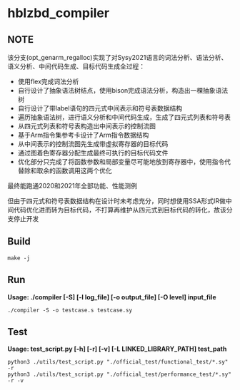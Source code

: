 # hblzbd_compiler

## NOTE

该分支(opt_genarm_regalloc)实现了对Sysy2021语言的词法分析、语法分析、语义分析、中间代码生成、目标代码生成全过程：
- 使用flex完成词法分析
- 自行设计了抽象语法树结点，使用bison完成语法分析，构造出一棵抽象语法树
- 自行设计了带label语句的四元式中间表示和符号表数据结构
- 遍历抽象语法树，进行语义分析和中间代码生成，生成了四元式列表和符号表
- 从四元式列表和符号表构造出中间表示的控制流图
- 基于Arm指令集参考卡设计了Arm指令数据结构
- 从中间表示的控制流图先生成带虚拟寄存器的目标代码
- 通过图着色寄存器分配生成最终可执行的目标代码文件
- 优化部分只完成了将函数参数和局部变量尽可能地放到寄存器中，使用指令代替除和取余的函数调用这两个优化

最终能跑通2020和2021年全部功能、性能测例

但由于四元式和符号表数据结构在设计时未考虑充分，同时想使用SSA形式IR做中间代码优化进而转为目标代码，不打算再维护从四元式到目标代码的转化，故该分支停止开发

## Build

```shell
make -j
```

## Run

**Usage: ./compiler [-S] [-l log_file] [-o output_file] [-O level] input_file**

```shell
./compiler -S -o testcase.s testcase.sy
```

## Test

**Usage: test_script.py [-h] [-r] [-v] [-L LINKED_LIBRARY_PATH] test_path**

```shell
python3 ./utils/test_script.py "./official_test/functional_test/*.sy" -r
python3 ./utils/test_script.py "./official_test/performance_test/*.sy" -r -v 
```

